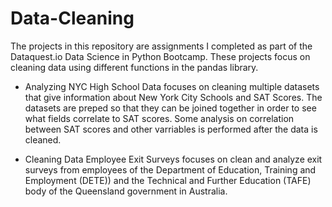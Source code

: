 # Data-Cleaning
The projects in this repository are assignments I completed as part of the Dataquest.io Data Science in Python Bootcamp. These projects focus on cleaning data using different functions in the pandas library.

* Analyzing NYC High School Data focuses on cleaning multiple datasets that give information about New York City Schools and SAT Scores. The datasets are preped so that they can be joined together in order to see what fields correlate to SAT scores. Some analysis on correlation between SAT scores and other varriables is performed after the data is cleaned.

* Cleaning Data Employee Exit Surveys focuses on clean and analyze exit surveys from employees of the Department of Education, Training and Employment (DETE)) and the Technical and Further Education (TAFE) body of the Queensland government in Australia.

